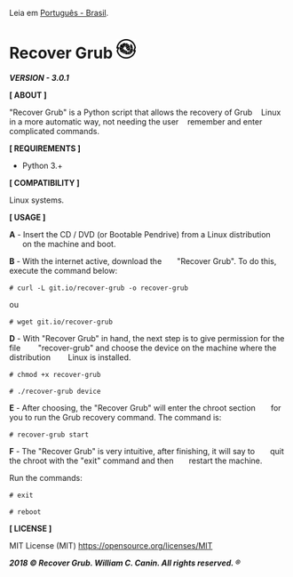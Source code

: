 Leia em [Português - Brasil](https://github.com/williamcanin/recover-grub/blob/master/README-PtBr.md).


# Recover Grub <img src="https://raw.githubusercontent.com/williamcanin/recover-grub/master/logotype/recover-grub-icon.png" alt="Recover Grub Logotype" width="7%" height="7%"/>

***VERSION - 3.0.1***



**[ ABOUT ]**

  "Recover Grub" is a Python script that allows the recovery of Grub
   Linux in a more automatic way, not needing the user
   remember and enter complicated commands.

**[ REQUIREMENTS ]**

  - Python 3.+

**[ COMPATIBILITY ]**

  Linux systems.

**[ USAGE ]**

  **A** - Insert the CD / DVD (or Bootable Pendrive) from a Linux distribution
      on the machine and boot.

  **B** - With the internet active, download the
      "Recover Grub". To do this, execute the command below:

  ~~~shell
  # curl -L git.io/recover-grub -o recover-grub
  ~~~

  ou

  ~~~shell
  # wget git.io/recover-grub
  ~~~

  **D** -  With "Recover Grub" in hand, the next step is to give permission for the file
       "recover-grub" and choose the device on the machine where the distribution
       Linux is installed.

  ~~~shell
  # chmod +x recover-grub
  ~~~
  ~~~shell
  # ./recover-grub device
  ~~~

  **E** - After choosing, the "Recover Grub" will enter the chroot section
      for you to run the Grub recovery command. The command is:

  ~~~shell
  # recover-grub start
  ~~~

  **F** - The "Recover Grub" is very intuitive, after finishing, it will say to
      quit the chroot with the "exit" command and then
      restart the machine.

  Run the commands:

  ~~~shell
  # exit
  ~~~
  ~~~shell
  # reboot
  ~~~

**[ LICENSE ]**

  MIT License (MIT)
  https://opensource.org/licenses/MIT


 ***2018 © Recover Grub. William C. Canin. All rights reserved. ®***
